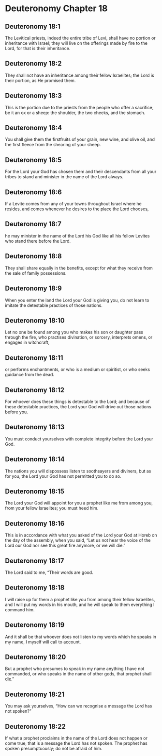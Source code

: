 # Deuteronomy Chapter 18

## Deuteronomy 18:1
The Levitical priests, indeed the entire tribe of Levi, shall have no portion or inheritance with Israel; they will live on the offerings made by fire to the Lord, for that is their inheritance.

## Deuteronomy 18:2
They shall not have an inheritance among their fellow Israelites; the Lord is their portion, as He promised them.

## Deuteronomy 18:3
This is the portion due to the priests from the people who offer a sacrifice, be it an ox or a sheep: the shoulder, the two cheeks, and the stomach.

## Deuteronomy 18:4
You shall give them the firstfruits of your grain, new wine, and olive oil, and the first fleece from the shearing of your sheep.

## Deuteronomy 18:5
For the Lord your God has chosen them and their descendants from all your tribes to stand and minister in the name of the Lord always.

## Deuteronomy 18:6
If a Levite comes from any of your towns throughout Israel where he resides, and comes whenever he desires to the place the Lord chooses,

## Deuteronomy 18:7
he may minister in the name of the Lord his God like all his fellow Levites who stand there before the Lord.

## Deuteronomy 18:8
They shall share equally in the benefits, except for what they receive from the sale of family possessions.

## Deuteronomy 18:9
When you enter the land the Lord your God is giving you, do not learn to imitate the detestable practices of those nations.

## Deuteronomy 18:10
Let no one be found among you who makes his son or daughter pass through the fire, who practises divination, or sorcery, interprets omens, or engages in witchcraft,

## Deuteronomy 18:11
or performs enchantments, or who is a medium or spiritist, or who seeks guidance from the dead.

## Deuteronomy 18:12
For whoever does these things is detestable to the Lord; and because of these detestable practices, the Lord your God will drive out those nations before you.

## Deuteronomy 18:13
You must conduct yourselves with complete integrity before the Lord your God.

## Deuteronomy 18:14
The nations you will dispossess listen to soothsayers and diviners, but as for you, the Lord your God has not permitted you to do so.

## Deuteronomy 18:15
The Lord your God will appoint for you a prophet like me from among you, from your fellow Israelites; you must heed him.

## Deuteronomy 18:16
This is in accordance with what you asked of the Lord your God at Horeb on the day of the assembly, when you said, “Let us not hear the voice of the Lord our God nor see this great fire anymore, or we will die.”

## Deuteronomy 18:17
The Lord said to me, “Their words are good.

## Deuteronomy 18:18
I will raise up for them a prophet like you from among their fellow Israelites, and I will put my words in his mouth, and he will speak to them everything I command him.

## Deuteronomy 18:19
And it shall be that whoever does not listen to my words which he speaks in my name, I myself will call to account.

## Deuteronomy 18:20
But a prophet who presumes to speak in my name anything I have not commanded, or who speaks in the name of other gods, that prophet shall die.”

## Deuteronomy 18:21
You may ask yourselves, “How can we recognise a message the Lord has not spoken?”

## Deuteronomy 18:22
If what a prophet proclaims in the name of the Lord does not happen or come true, that is a message the Lord has not spoken. The prophet has spoken presumptuously; do not be afraid of him.
